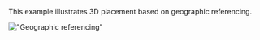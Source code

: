 This example illustrates 3D placement based on geographic referencing.

!["Geographic referencing"](../../figures/examples/geoReference_Tessellation_UTM_V1.png "Figure 1 &mdash; Geographic referencing")